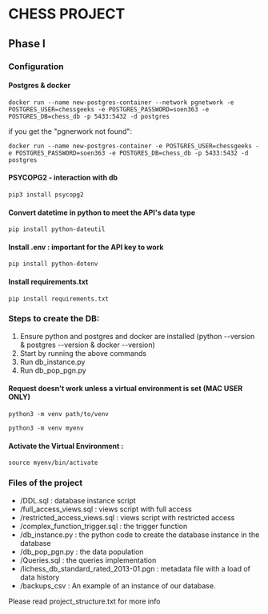 # CHESS PROJECT

## Phase I

### Configuration

#### Postgres & docker

```
docker run --name new-postgres-container --network pgnetwork -e POSTGRES_USER=chessgeeks -e POSTGRES_PASSWORD=soen363 -e POSTGRES_DB=chess_db -p 5433:5432 -d postgres
```

if you get the "pgnerwork not found":

```
docker run --name new-postgres-container -e POSTGRES_USER=chessgeeks -e POSTGRES_PASSWORD=soen363 -e POSTGRES_DB=chess_db -p 5433:5432 -d postgres
```

#### PSYCOPG2 - interaction with db

```
pip3 install psycopg2
```

#### Convert datetime in python to meet the API's data type

```
pip install python-dateutil
```

#### Install .env : important for the API key to work

```
pip install python-dotenv
```

#### Install requirements.txt

```
pip install requirements.txt
```

### Steps to create the DB:

1. Ensure python and postgres and docker are installed (python --version & postgres --version & docker --version)
2. Start by running the above commands
3. Run db_instance.py
4. Run db_pop_pgn.py

#### Request doesn't work unless a virtual environment is set (MAC USER ONLY)

```
python3 -m venv path/to/venv
```

```
python3 -m venv myenv
```

#### Activate the Virtual Environment :

```
source myenv/bin/activate
```

### Files of the project

- /DDL.sql : database instance script
- /full_access_views.sql : views script with full access
- /restricted_access_views.sql : views script with restricted access
- /complex_function_trigger.sql : the trigger function
- /db_instance.py : the python code to create the database instance in the database
- /db_pop_pgn.py : the data population
- /Queries.sql : the queries implementation
- /lichess_db_standard_rated_2013-01.pgn : metadata file with a load of data history
- /backups_csv : An example of an instance of our database.


Please read project_structure.txt for more info